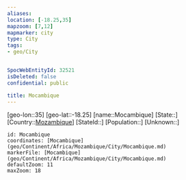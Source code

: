 ```yaml
---
aliases: 
location: [-18.25,35]
mapzoom: [7,12] 
mapmarker: city 
type: City
tags:
- geo/City


SpocWebEntityId: 32521
isDeleted: false
confidential: public

title: Mocambique
---
```

[geo-lon::35]
[geo-lat::-18.25]
[name::Mocambique]
[State::]
[Country::[Mozambique](geo/Continent/Africa/Mozambique.md)]
[StateId::]
[Population::]
[Unknown::]


```leaflet
id: Mocambique
coordinates: [Mocambique](geo/Continent/Africa/Mozambique/City/Mocambique.md)
markerFile: [Mocambique](geo/Continent/Africa/Mozambique/City/Mocambique.md)
defaultZoom: 11 
maxZoom: 18
```


